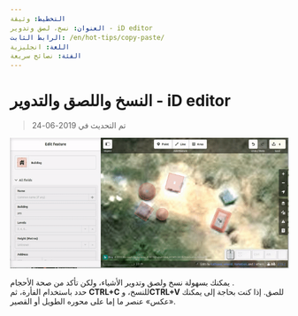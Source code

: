 ```yaml
---
التخطيط: وثيقة
العنوان: نسخ، لصق وتدوير - iD editor
الرابط الثابت: /en/hot-tips/copy-paste/
اللغة: انجليزية
الفئة: نصائح سريعة
---
```


النسخ واللصق والتدوير - iD editor
============

> تم التحديث في 2019-06-24

![copy-paste][]


يمكنك بسهولة نسخ ولصق وتدوير الأشياء، ولكن تأكد من صحة الأحجام .  
حدد باستخدام الفأرة، ثم **CTRL+C** للنسخ، و**CTRL+V** للصق. إذا كنت بحاجة إلى يمكنك «عكس» عنصر ما إما على محوره الطويل أو القصير.   

[copy-paste]:/images/hot-tips/copy-paste.gif
[keymon]:/images/hot-tips/keymon.png